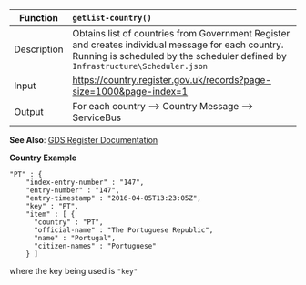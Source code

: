 | **Function** | **`getlist-country()`**                                                 |
|--------------|:-----------------------------------------------------------------------|
| Description  | Obtains list of countries from Government Register and creates individual message for each country.  Running is scheduled by the scheduler defined by `Infrastructure\Scheduler.json` |
| Input        | <https://country.register.gov.uk/records?page-size=1000&page-index=1> |
| Output       | For each country --> Country Message --> ServiceBus                   |


**See Also**: [GDS Register Documentation](https://registers-docs.cloudapps.digital/#api-documentation-for-registers)

**Country Example**

    "PT" : {
        "index-entry-number" : "147",
        "entry-number" : "147",
        "entry-timestamp" : "2016-04-05T13:23:05Z",
        "key" : "PT",
        "item" : [ {
          "country" : "PT",
          "official-name" : "The Portuguese Republic",
          "name" : "Portugal",
          "citizen-names" : "Portuguese"
        } ]


where the key being used is `"key"`